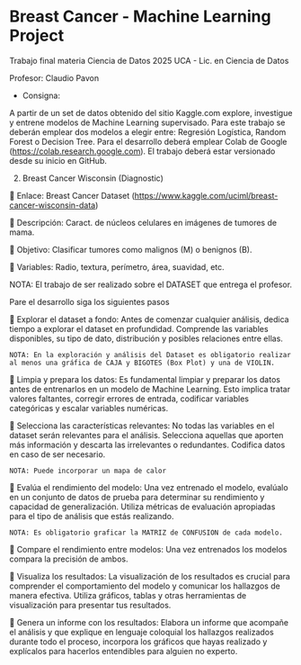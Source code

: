 # Breast Cancer - Machine Learning Project
Trabajo final materia Ciencia de Datos 2025 UCA - Lic. en Ciencia de Datos

Profesor: Claudio Pavon
- Consigna: 

A partir de un set de datos obtenido del sitio Kaggle.com explore, investigue y entrene modelos de Machine Learning supervisado. 
Para este trabajo se deberán emplear dos modelos a elegir entre: Regresión Logística, Random Forest o Decision Tree.
Para el desarrollo deberá emplear Colab de Google (https://colab.research.google.com).
El trabajo deberá estar versionado desde su inicio en GitHub. 

2. Breast Cancer Wisconsin (Diagnostic)
   
🔹 Enlace: Breast Cancer Dataset (https://www.kaggle.com/uciml/breast-cancer-wisconsin-data)

🔹 Descripción: Caract. de núcleos celulares en imágenes de tumores de mama.

🔹 Objetivo: Clasificar tumores como malignos (M) o benignos (B).

🔹 Variables: Radio, textura, perímetro, área, suavidad, etc.


NOTA: El trabajo de ser realizado sobre el DATASET que entrega el profesor.


Pare el desarrollo siga los siguientes pasos


 Explorar el dataset a fondo: Antes de comenzar cualquier análisis, dedica tiempo a explorar el dataset en profundidad. Comprende las variables disponibles, su tipo de dato, distribución y posibles relaciones entre ellas. 

	NOTA: En la exploración y análisis del Dataset es obligatorio realizar al menos una gráfica de CAJA y BIGOTES (Box Plot) y una de VIOLIN.
 
 Limpia y prepara los datos: Es fundamental limpiar y preparar los datos antes de entrenarlos en un modelo de Machine Learning. Esto implica tratar valores faltantes, corregir errores de entrada, codificar variables categóricas y escalar variables numéricas. 

 Selecciona las características relevantes: No todas las variables en el dataset serán relevantes para el análisis. Selecciona aquellas que aporten más información y descarta las irrelevantes o redundantes. Codifica datos en caso de ser necesario.

	NOTA: Puede incorporar un mapa de calor 
 
 Evalúa el rendimiento del modelo: Una vez entrenado el modelo, evalúalo en un conjunto de datos de prueba para determinar su rendimiento y capacidad de generalización. Utiliza métricas de evaluación apropiadas para el tipo de análisis que estás realizando. 

	NOTA: Es obligatorio graficar la MATRIZ de CONFUSION de cada modelo.
 
 Compare el rendimiento entre modelos: Una vez entrenados los modelos compara la precisión de ambos. 

 Visualiza los resultados: La visualización de los resultados es crucial para comprender el comportamiento del modelo y comunicar los hallazgos de manera efectiva. Utiliza gráficos, tablas y otras herramientas de visualización para presentar tus resultados.

 Genera un informe con los resultados: Elabora un informe que acompañe el análisis y que explique en lenguaje coloquial los hallazgos realizados durante todo el proceso, incorpora los gráficos que hayas realizado y explícalos para hacerlos entendibles para alguien no experto.
